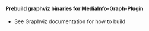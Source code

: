 #### Prebuild graphviz binaries for MediaInfo-Graph-Plugin

- See Graphviz documentation for how to build
